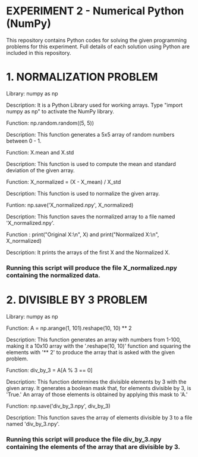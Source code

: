 # EXPERIMENT 2 - Numerical Python (NumPy)
This repository contains Python codes for solving the given programming problems for this experiment. Full details of each solution using Python are included in this repository.

# 1. NORMALIZATION PROBLEM 
Library: numpy as np 

Description: It is a Python Library used for working arrays. Type "import numpy as np" to activate the NumPy library. 

Function: np.random.random((5, 5)) 

Description: This function generates a 5x5 array of random numbers between 0 - 1. 

Function: X.mean and X.std 

Description: This function is used to compute the mean and standard deviation of the given array. 

Function: X_normalized = (X - X_mean) / X_std 

Description: This function is used to normalize the given array. 

Funtion: np.save('X_normalized.npy', X_normalized)

Description: This function saves the normalized array to a file named 'X_normalized.npy'. 

Function : print("Original X:\n", X) and print("Normalized X:\n", X_normalized)

Description: It prints the arrays of the first X and the Normalized X. 

### Running this script will produce the file X_normalized.npy containing the normalized data.

# 2. DIVISIBLE BY 3 PROBLEM
Library: numpy as np 

Function: A = np.arange(1, 101).reshape(10, 10) ** 2

Description: This function generates an array with numbers from 1-100, making it a 10x10 array with the '.reshape(10, 10)' function and squaring the elements with '** 2' to produce the array that is asked with the given problem. 

Function: div_by_3 = A[A % 3 == 0]

Description: This function determines the divisible elements by 3 with the given array. It generates a boolean mask that, for elements divisible by 3, is 'True.' An array of those elements is obtained by applying this mask to 'A.'

Function: np.save('div_by_3.npy', div_by_3) 

Description: This function saves the array of elements divisible by 3 to a file named 'div_by_3.npy'.

### Running this script will produce the file div_by_3.npy containing the elements of the array that are divisible by 3.


